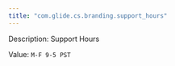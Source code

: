 ```yaml
---
title: "com.glide.cs.branding.support_hours"
---
```


Description: Support Hours

Value: `M-F 9-5 PST`